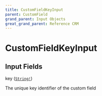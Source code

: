```yaml
---
title: CustomFieldKeyInput
parent: CustomField
grand_parent: Input Objects
great_grand_parent: Reference CRM
---
```


<h1>CustomFieldKeyInput</h1>

<h2>Input Fields</h2>

<div class="field-entry ">
  <span id="key" class="field-name anchored">key (<code><a href="/docs/reference_crm/scalar/string">String!</a></code>)</span>

  <div class="description-wrapper">
   <p>The unique key identifier of the custom field</p>

  </div>
</div>

